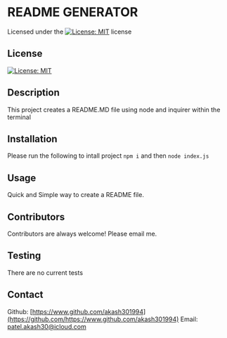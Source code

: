 
  # README GENERATOR
  Licensed under the [![License: MIT](https://img.shields.io/badge/License-MIT-yellow.svg)](https://opensource.org/licenses/MIT) license
  
  ## License 
  [![License: MIT](https://img.shields.io/badge/License-MIT-yellow.svg)](https://opensource.org/licenses/MIT)

  ## Description
  This project creates a README.MD file using node and inquirer within the terminal
  
  ## Installation
  Please run the following to intall project ```npm i``` and then ```node index.js```
  
  ## Usage
  Quick and Simple way to create a README file. 
  
  ## Contributors
  Contributors are always welcome! Please email me.

  ## Testing
  There are no current tests

  ## Contact
  Github: [https://www.github.com/akash301994](https://github.com/https://www.github.com/akash301994)
  Email: patel.akash30@icloud.com
  
  